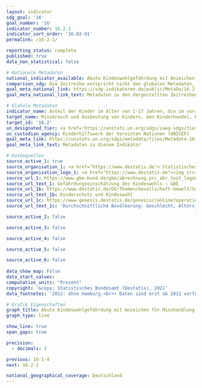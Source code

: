 ```yaml
---
layout: indicator    
sdg_goal: '16'    
goal_number: '16'    
indicator_number: 16.2.1    
indicator_sort_order: '16-02-01'    
permalink: /16-2-1/    

reporting_status: complete    
published: true    
data_non_statistical: false    

# Nationale Metadaten    
national_indicator_available: Akute Kindeswohlgefährdung mit Anzeichen für Misshandlung    
comparison_sdg: Die Zeitreihe entspricht nicht den globalen Metadaten, bietet aber zusätzliche Informationen.    
goal_meta_national_link: https://sdg-indikatoren.de/public/MetaDe/16.2.1.pdf    
goal_meta_national_link_text: Metadaten zu den dargestellten Zeitreihen    

# Globale Metadaten    
indicator_name: Anteil der Kinder im Alter von 1-17 Jahren, die im vorangegangenen Monat körperlicher Züchtigung und/ oder psychischer Aggression durch Betreuungspersonen ausgesetzt waren    
target_name: Missbrauch und Ausbeutung von Kindern, den Kinderhandel, Folter und alle Formen von Gewalt gegen Kinder beenden    
target_id: '16.2'    
un_designated_tier: <a href='https://unstats.un.org/sdgs/iaeg-sdgs/tier-classification/' title='Klicken Sie hier um weitere Informationen zur UN-Tier-Klassifikation zu erhalten.'  target='_blank'>Tier II</a>    
un_custodian_agency: Kinderhilfswerk der Vereinten Nationen (UNICEF)    
goal_meta_link: https://unstats.un.org/sdgs/metadata/files/Metadata-16-02-01.pdf    
goal_meta_link_text: Metadaten zu diesem Indikator        

# Datenquellen
source_active_1: true
source_organisation_1: <a href="https://www.destatis.de"> Statistisches Bundesamt (Destatis) </a>
source_organisation_logo_1: <a href="https://www.destatis.de"><img src="https://g205sdgs.github.io/sdg-indicators/public/OrgImgDe/destatis.png" alt="Logo destatis" style="height:60px; width:148px"/></a>
source_url_1: https://www.gbe-bund.de/gbe/abrechnung.prc_abr_test_logon?p_uid=gasta&p_aid=0&p_sprache=D&p_knoten=NE3211
source_url_text_1: Gefährdungseinschätzung des Kindeswohls – GBE
source_url_1b: https://www.destatis.de/DE/Themen/Gesellschaft-Umwelt/Soziales/Kinderschutz/_inhalt.html#sprg446604
source_url_text_1b: Kinderschutz und Kindeswohl
source_url_1c: https://www-genesis.destatis.de/genesis//online?operation=table&code=12411-0041&bypass=true&language=de
source_url_text_1c: 'Durchschnittliche Bevölkerung: Geschlecht, Altersjahre – GENESIS online 12411-0041'

source_active_2: false

source_active_3: false

source_active_4: false

source_active_5: false

source_active_6: false
    
data_show_map: False    
data_start_values:     
computation_units: "Prozent"    
copyright: '&copy; Statistisches Bundesamt (Destatis), 2021'    
data_footnotes: '2012: ohne Hamburg.<br>• Daten sind erst ab 2012 verfügbar.'    

# Grafik Eigenschaften    
graph_title: Akute Kindeswohlgefährdung mit Anzeichen für Misshandlung    
graph_type: line    

show_line: true
span_gaps: true

precision:
  - decimals: 2    

previous: 16-1-4    
next: 16-2-2    

national_geographical_coverage: Deutschland    
---
```


<span></span>